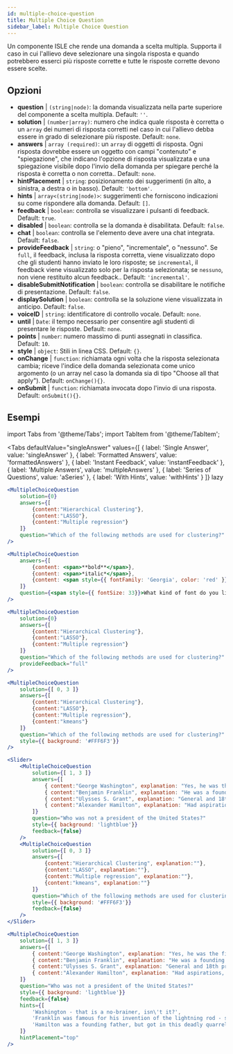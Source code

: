 ```yaml
---
id: multiple-choice-question 
title: Multiple Choice Question
sidebar_label: Multiple Choice Question
---
```


Un componente ISLE che rende una domanda a scelta multipla. Supporta il caso in cui l'allievo deve selezionare una singola risposta e quando potrebbero esserci più risposte corrette e tutte le risposte corrette devono essere scelte.

## Opzioni

* __question__ | `(string|node)`: la domanda visualizzata nella parte superiore del componente a scelta multipla. Default: `''`.
* __solution__ | `(number|array)`: numero che indica quale risposta è corretta o un `array` dei numeri di risposta corretti nel caso in cui l'allievo debba essere in grado di selezionare più risposte. Default: `none`.
* __answers__ | `array (required)`: un `array` di oggetti di risposta. Ogni risposta dovrebbe essere un oggetto con campi "contenuto" e "spiegazione", che indicano l'opzione di risposta visualizzata e una spiegazione visibile dopo l'invio della domanda per spiegare perché la risposta è corretta o non corretta.. Default: `none`.
* __hintPlacement__ | `string`: posizionamento dei suggerimenti (in alto, a sinistra, a destra o in basso). Default: `'bottom'`.
* __hints__ | `array<(string|node)>`: suggerimenti che forniscono indicazioni su come rispondere alla domanda. Default: `[]`.
* __feedback__ | `boolean`: controlla se visualizzare i pulsanti di feedback. Default: `true`.
* __disabled__ | `boolean`: controlla se la domanda è disabilitata. Default: `false`.
* __chat__ | `boolean`: controlla se l'elemento deve avere una chat integrata. Default: `false`.
* __provideFeedback__ | `string`: o "pieno", "incrementale", o "nessuno". Se `full`, il feedback, inclusa la risposta corretta, viene visualizzato dopo che gli studenti hanno inviato le loro risposte; se `incremental`, il feedback viene visualizzato solo per la risposta selezionata; se `nessuno`, non viene restituito alcun feedback.. Default: `'incremental'`.
* __disableSubmitNotification__ | `boolean`: controlla se disabilitare le notifiche di presentazione. Default: `false`.
* __displaySolution__ | `boolean`: controlla se la soluzione viene visualizzata in anticipo. Default: `false`.
* __voiceID__ | `string`: identificatore di controllo vocale. Default: `none`.
* __until__ | `Date`: il tempo necessario per consentire agli studenti di presentare le risposte. Default: `none`.
* __points__ | `number`: numero massimo di punti assegnati in classifica. Default: `10`.
* __style__ | `object`: Stili in linea CSS. Default: `{}`.
* __onChange__ | `function`: richiamata ogni volta che la risposta selezionata cambia; riceve l'indice della domanda selezionata come unico argomento (o un array nel caso la domanda sia di tipo "Choose all that apply"). Default: `onChange(){}`.
* __onSubmit__ | `function`: richiamata invocata dopo l'invio di una risposta. Default: `onSubmit(){}`.


## Esempi

import Tabs from '@theme/Tabs';
import TabItem from '@theme/TabItem';

<Tabs
    defaultValue="singleAnswer"
    values={[
        { label: 'Single Answer', value: 'singleAnswer' },
        { label: 'Formatted Answers', value: 'formattedAnswers' },
        { label: 'Instant Feedback', value: 'instantFeedback' },
        { label: 'Multiple Answers', value: 'multipleAnswers' },
        { label: 'Series of Questions', value: 'aSeries' },
        { label: 'With Hints', value: 'withHints' }
    ]}
    lazy
>

<TabItem value="singleAnswer">

```jsx live
<MultipleChoiceQuestion
    solution={0}
    answers={[
        {content:"Hierarchical Clustering"},
        {content:"LASSO"},
        {content:"Multiple regression"}
    ]}
    question="Which of the following methods are used for clustering?"
/>
```

</TabItem>

<TabItem value="formattedAnswers" >

```jsx live
<MultipleChoiceQuestion
    answers={[
        {content: <span>**bold**</span>},
        {content: <span>*italic*</span>},
        {content: <span style={{ fontFamily: 'Georgia', color: 'red' }}>styled</span>}
    ]}
    question={<span style={{ fontSize: 33}}>What kind of font do you like the most?</span>}
/>
```

</TabItem>

<TabItem value="instantFeedback">

```jsx live
<MultipleChoiceQuestion
    solution={0}
    answers={[
        {content:"Hierarchical Clustering"},
        {content:"LASSO"},
        {content:"Multiple regression"}
    ]}
    question="Which of the following methods are used for clustering?"
    provideFeedback="full"
/>
```

</TabItem>

<TabItem value="multipleAnswers">

```jsx live
<MultipleChoiceQuestion
    solution={[ 0, 3 ]}
    answers={[
        {content:"Hierarchical Clustering"},
        {content:"LASSO"},
        {content:"Multiple regression"},
        {content:"kmeans"}
    ]}
    question="Which of the following methods are used for clustering?"
    style={{ background: '#FFF6F3'}}
/>
```

</TabItem>

<TabItem value="aSeries">

```jsx live
<Slider>
    <MultipleChoiceQuestion
        solution={[ 1, 3 ]}
        answers={[
            { content:"George Washington", explanation: "Yes, he was the first president." },
            { content:"Benjamin Franklin", explanation: "He was a founding father."},
            { content:"Ulysses S. Grant", explanation: "General and 18th president." },
            { content:"Alexander Hamilton", explanation: "Had aspirations, but died in a duel." }
        ]}
        question="Who was not a president of the United States?"
        style={{ background: 'lightblue'}}
        feedback={false}
    />
    <MultipleChoiceQuestion
        solution={[ 0, 3 ]}
        answers={[
            {content:"Hierarchical Clustering", explanation:""},
            {content:"LASSO", explanation:""},
            {content:"Multiple regression", explanation:""},
            {content:"kmeans", explanation:""}
        ]}
        question="Which of the following methods are used for clustering?"
        style={{ background: '#FFF6F3'}}
        feedback={false}
    />
</Slider>
```

</TabItem>

<TabItem value="withHints">

```jsx live
<MultipleChoiceQuestion
    solution={[ 1, 3 ]}
    answers={[
        { content:"George Washington", explanation: "Yes, he was the first president." },
        { content:"Benjamin Franklin", explanation: "He was a founding father."},
        { content:"Ulysses S. Grant", explanation: "General and 18th president." },
        { content:"Alexander Hamilton", explanation: "Had aspirations, but died in a duel." }
    ]}
    question="Who was not a president of the United States?"
    style={{ background: 'lightblue'}}
    feedback={false}
    hints={[
        'Washington - that is a no-brainer, isn\'t it?',
        'Franklin was famous for his invention of the lightning rod - so why become more?',
        'Hamilton was a founding father, but got in this deadly quarrel with Aaron Burr.',
    ]}
    hintPlacement="top"
/>
```

</TabItem>

</Tabs>
